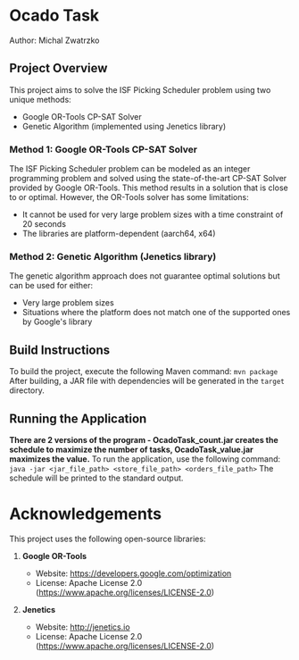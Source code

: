 # Ocado Task
Author: Michal Zwatrzko

## Project Overview
This project aims to solve the ISF Picking Scheduler problem using two unique methods:
- Google OR-Tools CP-SAT Solver
- Genetic Algorithm (implemented using Jenetics library)

### Method 1: Google OR-Tools CP-SAT Solver
The ISF Picking Scheduler problem can be modeled as an integer programming problem and solved using the state-of-the-art CP-SAT Solver provided by Google OR-Tools. This method results in a solution that is close to or optimal. However, the OR-Tools solver has some limitations:
- It cannot be used for very large problem sizes with a time constraint of 20 seconds
- The libraries are platform-dependent (aarch64, x64)

### Method 2: Genetic Algorithm (Jenetics library)
The genetic algorithm approach does not guarantee optimal solutions but can be used for either:
- Very large problem sizes
- Situations where the platform does not match one of the supported ones by Google's library

## Build Instructions
To build the project, execute the following Maven command:
```mvn package```
After building, a JAR file with dependencies will be generated in the `target` directory.

## Running the Application
**There are 2 versions of the program - OcadoTask_count.jar creates the schedule to maximize the number of tasks, OcadoTask_value.jar maximizes the value.**
To run the application, use the following command:
```java -jar <jar_file_path> <store_file_path> <orders_file_path>```
The schedule will be printed to the standard output.

# Acknowledgements
This project uses the following open-source libraries:
1. **Google OR-Tools**
   - Website: https://developers.google.com/optimization
   - License: Apache License 2.0 (https://www.apache.org/licenses/LICENSE-2.0)

2. **Jenetics**
   - Website: http://jenetics.io
   - License: Apache License 2.0 (https://www.apache.org/licenses/LICENSE-2.0)
